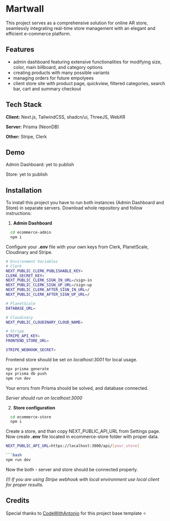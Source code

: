 
# Martwall



This project serves as a comprehensive solution for online AR store, seamlessly integrating real-time store management with an elegant and efficient e-commerce platform.


## Features

- admin dashboard featuring extensive functionalities for modifying size, color, main billboard, and category options
- creating products with many possible variants
- managing orders for future empolyees
- client store site with product page, quickview, filtered categories, search bar, cart and summary checkout


## Tech Stack

**Client:** Next.js, TailwindCSS, shadcn/ui, ThreeJS, WebXR

**Server:** Prisma (NeonDB)

**Other:** Stripe, Clerk

## Demo

Admin Dashboard: yet to publish

Store: yet to publish


## Installation

To install this project you have to run both instances (Admin Dashboard and Store) in separate servers. Download whole repository and follow instructions:

1. **Admin Dashboard**
```bash
  cd ecommerce-admin 
  npm i
```


Configure your **.env** file with your own keys from Clerk, PlanetScale, Cloudinary and Stripe.

```bash
# Environment Variables
# Clerk
NEXT_PUBLIC_CLERK_PUBLISHABLE_KEY=
CLERK_SECRET_KEY=
NEXT_PUBLIC_CLERK_SIGN_IN_URL=/sign-in
NEXT_PUBLIC_CLERK_SIGN_UP_URL=/sign-up
NEXT_PUBLIC_CLERK_AFTER_SIGN_IN_URL=/
NEXT_PUBLIC_CLERK_AFTER_SIGN_UP_URL=/

# PlanetScale
DATABASE_URL=

# Cloudinary
NEXT_PUBLIC_CLOUDINARY_CLOUD_NAME=

# Stripe
STRIPE_API_KEY=
FRONTEND_STORE_URL=

STRIPE_WEBHOOK_SECRET=
```
Frontend store should be set on *localhost:3001* for local usage.
```bash
npx prisma generate
npx prisma db push
npm run dev
```
Your errors from Prisma should be solved, and database connected.

*Server should run on localhost:3000*

2. **Store configuration**
```bash
  cd ecommerce-store
  npm i
```
Create a store, and than copy NEXT_PUBLIC_API_URL from Settings page.
Now create **.env** file located in ecommerce-store folder with proper data.
```bash
NEXT_PUBLIC_API_URL=https://localhost:3000/api/[your_store]

```bash
npm run dev
```
Now the both - server and store should be connected properly.

*(!) If you are using Stripe webhook with local environment use local client for proper results.*



## Credits

Special thanks to [CodeWithAntonio](https://github.com/AntonioErdeljac) for this project base template :star: 
